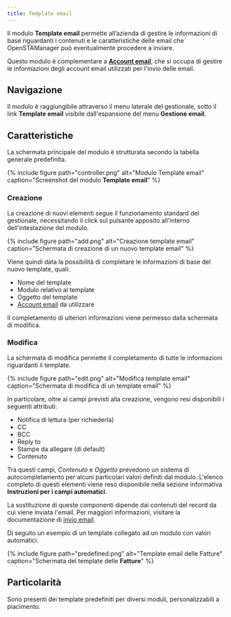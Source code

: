 ```yaml
---
title: Template email
---
```


Il modulo **Template email** permette all’azienda di gestire le informazioni di base riguardanti i contenuti e le caratteristiche delle email che  OpenSTAManager può eventualmente procedere a inviare.

Questo modulo è complementare a [**Account email**](account.md), che si occupa di gestire le informazioni degli account email utilizzati per l'invio delle email.

## Navigazione

Il modulo è raggiungibile attraverso il menu laterale del gestionale, sotto il link **Template email** visibile dall'espansione del menu **Gestione email**.

## Caratteristiche

La schermata principale del modulo è strutturata secondo la tabella generale predefinita.

{% include figure path="controller.png" alt="Modulo Template email" caption="Screenshot del modulo **Template email**" %}

### Creazione

La creazione di nuovi elementi segue il funzionamento standard del gestionale, necessitando il click sul pulsante apposito all'interno dell'intestazione del modulo.

{% include figure path="add.png" alt="Creazione template email" caption="Schermata di creazione di un nuovo template email" %}

Viene quindi data la possibilità di completare le informazioni di base del nuovo template, quali:
 - Nome del template
 - Modulo relativo al template
 - Oggetto del template
 - [Account email](account.md) da utilizzare

Il completamento di ulteriori informazioni viene permesso dalla schermata di modifica.

### Modifica

La schermata di modifica permette il completamento di tutte le informazioni riguardanti il template.

{% include figure path="edit.png" alt="Modifica template email" caption="Schermata di modifica di un template email" %}

In particolare, oltre ai campi previsti alla creazione, vengono resi disponibili i seguenti attributi:
 - Notifica di lettura (per richiederla)
 - CC
 - BCC
 - Reply to
 - Stampe da allegare (di default)
 - Contenuto

Tra questi campi, *Contenuto* e *Oggetto* prevedono un sistema di autocompletamento per alcuni particolari valori definiti dal modulo.
L'elenco completo di questi elementi viene reso disponibile nella sezione informativa **Instruzioni per i campi automatici**.

La sostituzione di queste componenti dipende dai contenuti del record da cui viene inviata l'email.
Per maggiori informazioni, visitare la documentazione di [invio email](invio.md).

Di seguito un esempio di un template collegato ad un modulo con valori automatici.

{% include figure path="predefined.png" alt="Template email delle Fatture" caption="Schermata del template delle **Fatture**" %}

## Particolarità

Sono presenti dei template predefiniti per diversi moduli, personalizzabili a piacimento.